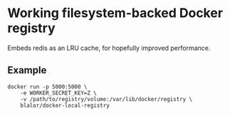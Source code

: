 # Working filesystem-backed Docker registry

Embeds redis as an LRU cache, for hopefully improved performance.

## Example

    docker run -p 5000:5000 \
        -e WORKER_SECRET_KEY=Z \
        -v /path/to/registry/volume:/var/lib/docker/registry \
        blalor/docker-local-registry
